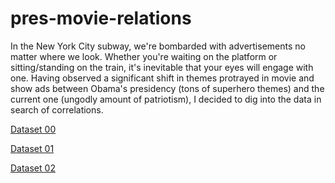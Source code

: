 # pres-movie-relations
In the New York City subway, we're bombarded with advertisements no matter where we look. Whether you're waiting on the platform or sitting/standing on the train, it's inevitable that your eyes will engage with one. Having observed a significant shift in themes protrayed in movie and show ads between Obama's presidency (tons of superhero themes) and the current one (ungodly amount of patriotism), I decided to dig into the data in search of correlations.

[Dataset 00](http://shanelessa.com/imgs/movie_pres_multi_genre.csv)

[Dataset 01](http://shanelessa.com/imgs/movie_pres_genre_rows.csv)

[Dataset 02](http://shanelessa.com/imgs/movie_pres_combined_movies_pres_01.csv)

